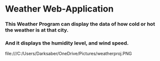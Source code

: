 # Weather Web-Application

### This Weather Program can display the data of how cold or hot the weather is at that city. 
### And it displays the humidity level, and wind speed.

file:///C:/Users/Darksaber/OneDrive/Pictures/weatherproj.PNG
